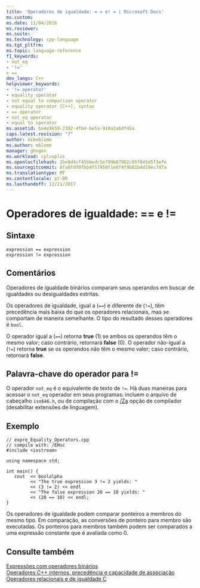 ```yaml
---
title: 'Operadores de igualdade: = = e! = | Microsoft Docs'
ms.custom: 
ms.date: 11/04/2016
ms.reviewer: 
ms.suite: 
ms.technology: cpp-language
ms.tgt_pltfrm: 
ms.topic: language-reference
f1_keywords:
- not_eq
- '!='
- ==
dev_langs: C++
helpviewer_keywords:
- '!= operator'
- equality operator
- not equal to comparison operator
- equality operator [C++], syntax
- == operator
- not_eq operator
- equal to operator
ms.assetid: ba4e9659-2392-4fb4-be5a-910a2a6df45a
caps.latest.revision: "7"
author: mikeblome
ms.author: mblome
manager: ghogen
ms.workload: cplusplus
ms.openlocfilehash: 2be0d4cf45bbedc5e799b07962c05f845d5f3efe
ms.sourcegitcommit: 8fa8fdf0fbb4f57950f1e8f4f9b81b4d39ec7d7a
ms.translationtype: MT
ms.contentlocale: pt-BR
ms.lasthandoff: 12/21/2017
---
```

# <a name="equality-operators--and-"></a>Operadores de igualdade: == e !=
## <a name="syntax"></a>Sintaxe  
  
```  
expression == expression  
expression != expression  
```  
  
## <a name="remarks"></a>Comentários  
 Operadores de igualdade binários comparam seus operandos em buscar de igualdades ou desigualdades estritas.  
  
 Os operadores de igualdade, igual a (`==`) e diferente de (`!=`), têm precedência mais baixa do que os operadores relacionais, mas se comportam de maneira semelhante. O tipo do resultado desses operadores é `bool`.  
  
 O operador igual a (`==`) retorna **true** (1) se ambos os operandos têm o mesmo valor; caso contrário, retornará **false** (0). O operador não-igual a (`!=`) retorna **true** se os operandos não têm o mesmo valor; caso contrário, retornará **false**.  
  
## <a name="operator-keyword-for-"></a>Palavra-chave do operador para !=  
 O operador `not_eq` é o equivalente de texto de `!=`. Há duas maneiras para acessar o `not_eq` operador em seus programas: incluem o arquivo de cabeçalho `iso646.h`, ou de compilação com o [/Za](../build/reference/za-ze-disable-language-extensions.md) opção de compilador (desabilitar extensões de linguagem).  
  
## <a name="example"></a>Exemplo  
  
```  
// expre_Equality_Operators.cpp  
// compile with: /EHsc  
#include <iostream>  
  
using namespace std;  
  
int main() {  
   cout  << boolalpha  
         << "The true expression 3 != 2 yields: "  
         << (3 != 2) << endl  
         << "The false expression 20 == 10 yields: "  
         << (20 == 10) << endl;  
}  
```  
  
 Os operadores de igualdade podem comparar ponteiros a membros do mesmo tipo. Em comparação, as conversões de ponteiro para membro são executadas. Os ponteiros para membros também podem ser comparados a uma expressão constante que é avaliada como 0.  
  
## <a name="see-also"></a>Consulte também  
 [Expressões com operadores binários](../cpp/expressions-with-binary-operators.md)   
 [Operadores C++ internos, precedência e capacidade de associação](../cpp/cpp-built-in-operators-precedence-and-associativity.md)   
 [Operadores relacionais e de igualdade C](../c-language/c-relational-and-equality-operators.md)